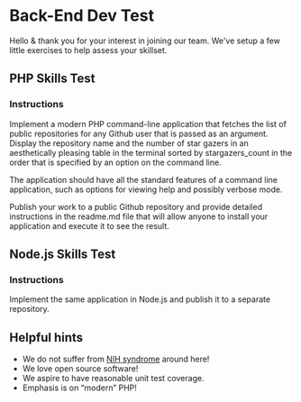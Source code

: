 # Back-End Dev Test

Hello & thank you for your interest in joining our team. We've setup a few little exercises to help assess your skillset.

## PHP Skills Test

### Instructions
Implement a modern PHP command-line application that fetches the list of public repositories for any Github user that is passed as an argument. Display the repository name and the number of star gazers in an aesthetically pleasing table in the terminal sorted by stargazers_count in the order that is specified by an option on the command line.

The application should have all the standard features of a command line application, such as options for viewing help and possibly verbose mode.

Publish your work to a public Github repository and provide detailed instructions in the readme.md file that will allow anyone to install your application and execute it to see the result.

## Node.js Skills Test

### Instructions
Implement the same application in Node.js and publish it to a separate repository.

## Helpful hints
- We do not suffer from [NIH syndrome](https://en.wikipedia.org/wiki/Not_invented_here) around here!
- We love open source software!
- We aspire to have reasonable unit test coverage.
- Emphasis is on “modern” PHP!
